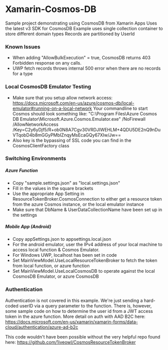 # Xamarin-Cosmos-DB
Sample project demonstrating using CosmosDB from Xamarin Apps
Uses the latest v3 SDK for CosmosDB
Example uses single collection container to store different domain types
Records are partitioned by UserId

### Known Issues
- When adding "AllowBulkExecution" = true, CosmosDB returns 403 Forbidden response on any calls.
- UWP fetch records throws internal 500 error when there are no records for a type

### Local CosmosDB Emulator Testing
-  Make sure that you setup allow network access: https://docs.microsoft.com/en-us/azure/cosmos-db/local-emulator#running-on-a-local-network
Your commandline to start Cosmos should look something like: 
"C:\Program Files\Azure Cosmos DB Emulator\Microsoft.Azure.Cosmos.Emulator.exe" /NoFirewall /AllowNetworkAccess /Key=C2y6yDjf5/R+ob0N8A7Cgv30VRDJIWEHLM+4QDU5DE2nQ9nDuVTqobD4b8mGGyPMbIZnqyMsEcaGQy67XIw/Jw==
- Also key is the bypassing of SSL code you can find in the CosmosClientFactory class

### Switching Environments

##### Azure Function
- Copy "sample.settings.json" as "local.settings.json"
- Fill in the values in the square brackets
- Use the appropriate App Setting in ResourceTokenBroker.CosmosConnection to either get a resource token from the azure Cosmos instance, or the local emulator instance
- Make sure that DbName & UserDataCollectionName have been set up in the settings

##### Mobile App (Android)
- Copy appSettings.json to appsettings.local.json
- For the android emulator, user the IPv4 address of your local machine to access local function & Cosmos Emulator.
- For Windows UWP, localhost has been set in code
- Set MainViewModel.UseLocalResourceTokenBroker to fetch the token from local function, or azure function
- Set MainViewModel.UseLocalCosmosDB to operate against the local CosmosDB Emulator, or azure CosmosDB

### Authentication
Authentication is not covered in this example. We're just sending a hard-coded userID via a query parameter to the function.
There is, however, some sample code on how to determine the user id from a JWT access token in the azure function.
More detail on auth with AAD B2C here: https://docs.microsoft.com/en-us/xamarin/xamarin-forms/data-cloud/authentication/azure-ad-b2c

This code wouldn't have been possible without the very helpful repo found here:
https://github.com/1iveowl/CosmosResourceTokenBroker

